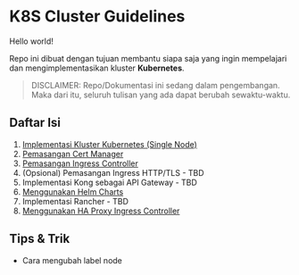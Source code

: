 # K8S Cluster Guidelines #
Hello world!

Repo ini dibuat dengan tujuan membantu siapa saja yang ingin mempelajari dan mengimplementasikan kluster **Kubernetes**.

> DISCLAIMER: Repo/Dokumentasi ini sedang dalam pengembangan. Maka dari itu, seluruh tulisan yang ada dapat berubah sewaktu-waktu.

## Daftar Isi ##
1. [Implementasi Kluster Kubernetes (Single Node)](./001.md)
2. [Pemasangan Cert Manager](./002.md)
3. [Pemasangan Ingress Controller](./003.md)
4. (Opsional) Pemasangan Ingress HTTP/TLS - TBD
5. Implementasi Kong sebagai API Gateway - TBD
6. [Menggunakan Helm Charts](./006.md)
7. Implementasi Rancher - TBD
8. [Menggunakan HA Proxy Ingress Controller](./008.md)

## Tips & Trik ##
- Cara mengubah label node